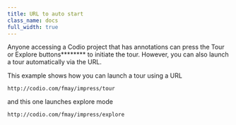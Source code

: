 ```yaml
---
title: URL to auto start
class_name: docs
full_width: true
---
```


Anyone accessing a Codio project that has annotations can press the Tour or Explore buttons******** to initiate the tour. However, you can also launch a tour automatically via the URL.

This example shows how you can launch a tour using a URL

	http://codio.com/fmay/impress/tour

and this one launches explore mode

	http://codio.com/fmay/impress/explore

